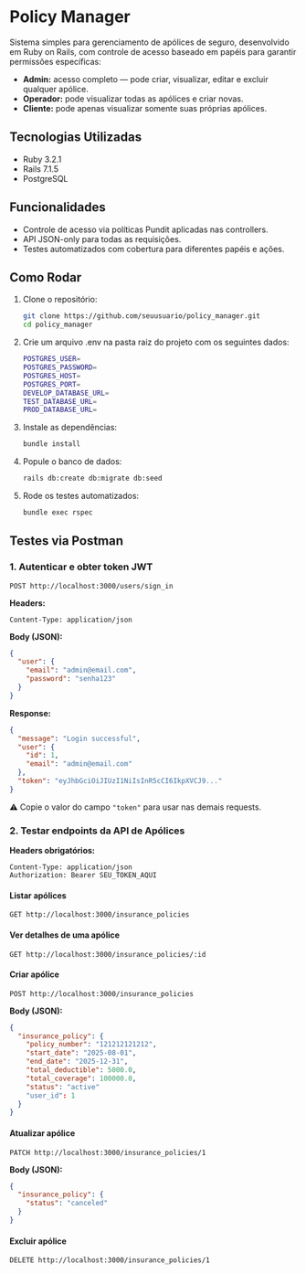 # Policy Manager

Sistema simples para gerenciamento de apólices de seguro, desenvolvido em Ruby on Rails, com controle de acesso baseado em papéis para garantir permissões específicas:

- **Admin:** acesso completo — pode criar, visualizar, editar e excluir qualquer apólice.
- **Operador:** pode visualizar todas as apólices e criar novas.
- **Cliente:** pode apenas visualizar somente suas próprias apólices.

## Tecnologias Utilizadas

- Ruby 3.2.1
- Rails 7.1.5
- PostgreSQL

## Funcionalidades

- Controle de acesso via políticas Pundit aplicadas nas controllers.
- API JSON-only para todas as requisições.
- Testes automatizados com cobertura para diferentes papéis e ações.

## Como Rodar

1. Clone o repositório:

   ```bash
   git clone https://github.com/seuusuario/policy_manager.git
   cd policy_manager
   
2. Crie um arquivo .env na pasta raiz do projeto com os seguintes dados:

   ```bash
   POSTGRES_USER=
   POSTGRES_PASSWORD=
   POSTGRES_HOST=
   POSTGRES_PORT=
   DEVELOP_DATABASE_URL=
   TEST_DATABASE_URL=
   PROD_DATABASE_URL=

3. Instale as dependências:
   ```bash
   bundle install
   
4. Popule o banco de dados:

   ```bash
   rails db:create db:migrate db:seed

5. Rode os testes automatizados:

   ```bash
   bundle exec rspec

## Testes via Postman

### 1. Autenticar e obter token JWT

```http
POST http://localhost:3000/users/sign_in
```

**Headers:**

```http
Content-Type: application/json
```

**Body (JSON):**

```json
{
  "user": {
    "email": "admin@email.com",
    "password": "senha123"
  }
}
```

**Response:**

```json
{
  "message": "Login successful",
  "user": {
    "id": 1,
    "email": "admin@email.com"
  },
  "token": "eyJhbGciOiJIUzI1NiIsInR5cCI6IkpXVCJ9..."
}
```

⚠️ Copie o valor do campo `"token"` para usar nas demais requests.


### 2. Testar endpoints da API de Apólices

**Headers obrigatórios:**

```http
Content-Type: application/json
Authorization: Bearer SEU_TOKEN_AQUI
```

#### Listar apólices

```http
GET http://localhost:3000/insurance_policies
```

#### Ver detalhes de uma apólice

```http
GET http://localhost:3000/insurance_policies/:id
```

#### Criar apólice

```http
POST http://localhost:3000/insurance_policies
```

**Body (JSON):**

```json
{
  "insurance_policy": {
    "policy_number": "121212121212",
    "start_date": "2025-08-01",
    "end_date": "2025-12-31",
    "total_deductible": 5000.0,
    "total_coverage": 100000.0,
    "status": "active"
    "user_id": 1
  }
}
```

#### Atualizar apólice

```http
PATCH http://localhost:3000/insurance_policies/1
```

**Body (JSON):**

```json
{
  "insurance_policy": {
    "status": "canceled"
  }
}
```

#### Excluir apólice

```http
DELETE http://localhost:3000/insurance_policies/1
```


